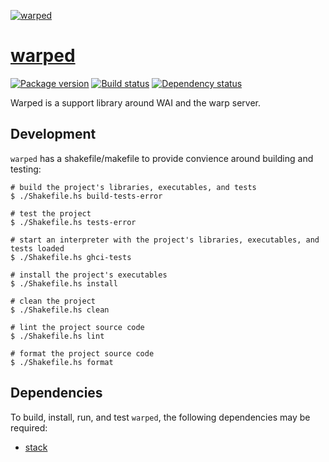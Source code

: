 [![warped][warped-img]][warped]

# [warped][warped]

[![Package version][hackage-img]][hackage]
[![Build status][travis-img]][travis]
[![Dependency status][deps-img]][deps]

Warped is a support library around WAI and the warp server.


## Development

`warped` has a shakefile/makefile to provide convience around building and testing:

    # build the project's libraries, executables, and tests
    $ ./Shakefile.hs build-tests-error
    
    # test the project
    $ ./Shakefile.hs tests-error
    
    # start an interpreter with the project's libraries, executables, and tests loaded
    $ ./Shakefile.hs ghci-tests
    
    # install the project's executables
    $ ./Shakefile.hs install
    
    # clean the project
    $ ./Shakefile.hs clean
    
    # lint the project source code
    $ ./Shakefile.hs lint
    
    # format the project source code
    $ ./Shakefile.hs format


## Dependencies

To build, install, run, and test `warped`, the following dependencies may be required:

+ [stack][stack]


[warped]:      https://github.com/swift-nav/warped
[warped-img]:  https://user-images.githubusercontent.com/60851/36055247-e9d08794-0daf-11e8-95a2-6d7420e5822d.jpg
[hackage]:     https://hackage.haskell.org/package/warped
[hackage-img]: https://img.shields.io/hackage/v/warped.svg?style=flat
[travis]:      https://travis-ci.org/swift-nav/warped
[travis-img]:  https://img.shields.io/travis/swift-nav/warped/master.svg?style=flat
[deps]:        http://packdeps.haskellers.com/feed?needle=warped
[deps-img]:    https://img.shields.io/hackage-deps/v/warped.svg?style=flat
[stack]:       https://docs.haskellstack.org/en/stable/README/#how-to-install
